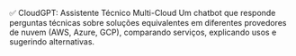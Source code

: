 ✅ CloudGPT: Assistente Técnico Multi-Cloud
Um chatbot que responde perguntas técnicas sobre soluções equivalentes em diferentes provedores de nuvem (AWS, Azure, GCP), comparando serviços, explicando usos e sugerindo alternativas.